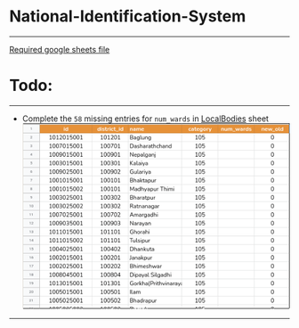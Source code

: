 # National-Identification-System
<hr>

[Required google sheets file ](https://docs.google.com/spreadsheets/d/1RmVt1pjOToTLgKuQOFXs5KB5VeLlGD7CVkuO1llJD78/edit?usp=sharing)

# Todo:

<hr>

- Complete the `58` missing entries for `num_wards` in [LocalBodies](https://docs.google.com/spreadsheets/d/1RmVt1pjOToTLgKuQOFXs5KB5VeLlGD7CVkuO1llJD78/edit#gid=2067587706) sheet
![](res/2021-07-31-21-35-33.png)
  

<hr>


    
